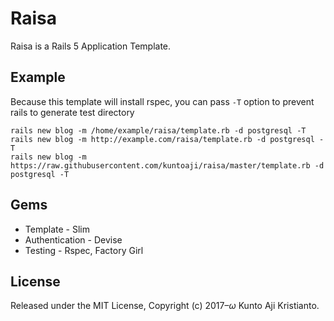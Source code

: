 # Raisa

Raisa is a Rails 5 Application Template.

## Example
Because this template will install rspec, you can pass `-T` option to prevent rails to generate test directory

```
rails new blog -m /home/example/raisa/template.rb -d postgresql -T
rails new blog -m http://example.com/raisa/template.rb -d postgresql -T
rails new blog -m https://raw.githubusercontent.com/kuntoaji/raisa/master/template.rb -d postgresql -T
```

## Gems
* Template - Slim
* Authentication - Devise
* Testing - Rspec, Factory Girl

## License
Released under the MIT License, Copyright (c) 2017–<i>ω</i> Kunto Aji Kristianto.
